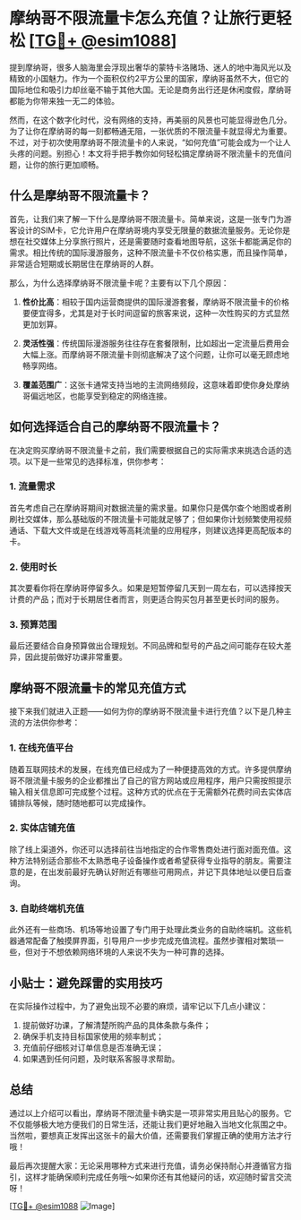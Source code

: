 # 摩纳哥不限流量卡怎么充值？让旅行更轻松 [[TG💪+ @esim1088](https://t.me/s/esim1088)]

提到摩纳哥，很多人脑海里会浮现出奢华的蒙特卡洛赌场、迷人的地中海风光以及精致的小国魅力。作为一个面积仅约2平方公里的国家，摩纳哥虽然不大，但它的国际地位和吸引力却丝毫不输于其他大国。无论是商务出行还是休闲度假，摩纳哥都能为你带来独一无二的体验。

然而，在这个数字化时代，没有网络的支持，再美丽的风景也可能显得逊色几分。为了让你在摩纳哥的每一刻都畅通无阻，一张优质的不限流量卡就显得尤为重要。不过，对于初次使用摩纳哥不限流量卡的人来说，“如何充值”可能会成为一个让人头疼的问题。别担心！本文将手把手教你如何轻松搞定摩纳哥不限流量卡的充值问题，让你的旅行更加顺畅。

## 什么是摩纳哥不限流量卡？

首先，让我们来了解一下什么是摩纳哥不限流量卡。简单来说，这是一张专门为游客设计的SIM卡，它允许用户在摩纳哥境内享受无限量的数据流量服务。无论你是想在社交媒体上分享旅行照片，还是需要随时查看地图导航，这张卡都能满足你的需求。相比传统的国际漫游服务，这种不限流量卡不仅价格实惠，而且操作简单，非常适合短期或长期居住在摩纳哥的人群。

那么，为什么选择摩纳哥不限流量卡呢？主要有以下几个原因：

1. **性价比高**：相较于国内运营商提供的国际漫游套餐，摩纳哥不限流量卡的价格要便宜得多，尤其是对于长时间逗留的旅客来说，这种一次性购买的方式显然更加划算。
   
2. **灵活性强**：传统国际漫游服务往往存在套餐限制，比如超出一定流量后费用会大幅上涨。而摩纳哥不限流量卡则彻底解决了这个问题，让你可以毫无顾虑地畅享网络。

3. **覆盖范围广**：这张卡通常支持当地的主流网络频段，这意味着即使你身处摩纳哥偏远地区，也能享受到稳定的网络连接。

## 如何选择适合自己的摩纳哥不限流量卡？

在决定购买摩纳哥不限流量卡之前，我们需要根据自己的实际需求来挑选合适的选项。以下是一些常见的选择标准，供你参考：

### 1. 流量需求

首先考虑自己在摩纳哥期间对数据流量的需求量。如果你只是偶尔查个地图或者刷刷社交媒体，那么基础版的不限流量卡可能就足够了；但如果你计划频繁使用视频通话、下载大文件或是在线游戏等高耗流量的应用程序，则建议选择更高配版本的卡。

### 2. 使用时长

其次要看你将在摩纳哥停留多久。如果是短暂停留几天到一周左右，可以选择按天计费的产品；而对于长期居住者而言，则更适合购买包月甚至更长时间的服务。

### 3. 预算范围

最后还要结合自身预算做出合理规划。不同品牌和型号的产品之间可能存在较大差异，因此提前做好功课非常重要。

## 摩纳哥不限流量卡的常见充值方式

接下来我们就进入正题——如何为你的摩纳哥不限流量卡进行充值？以下是几种主流的方法供你参考：

### 1. 在线充值平台

随着互联网技术的发展，在线充值已经成为了一种便捷高效的方式。许多提供摩纳哥不限流量卡服务的企业都推出了自己的官方网站或应用程序，用户只需按照提示输入相关信息即可完成整个过程。这种方式的优点在于无需额外花费时间去实体店铺排队等候，随时随地都可以完成操作。

### 2. 实体店铺充值

除了线上渠道外，你还可以选择前往当地指定的合作零售商处进行面对面充值。这种方法特别适合那些不太熟悉电子设备操作或者希望获得专业指导的朋友。需要注意的是，在出发前最好先确认好附近有哪些可用网点，并记下具体地址以便日后查询。

### 3. 自助终端机充值

此外还有一些商场、机场等地设置了专门用于处理此类业务的自助终端机。这些机器通常配备了触摸屏界面，引导用户一步步完成充值流程。虽然步骤相对繁琐一些，但对于不想依赖网络环境的人来说不失为一种可靠的选择。

## 小贴士：避免踩雷的实用技巧

在实际操作过程中，为了避免出现不必要的麻烦，请牢记以下几点小建议：

1. 提前做好功课，了解清楚所购产品的具体条款与条件；
2. 确保手机支持目标国家使用的频率制式；
3. 充值前仔细核对订单信息是否准确无误；
4. 如果遇到任何问题，及时联系客服寻求帮助。

## 总结

通过以上介绍可以看出，摩纳哥不限流量卡确实是一项非常实用且贴心的服务。它不仅能够极大地方便我们的日常生活，还能让我们更好地融入当地文化氛围之中。当然啦，要想真正发挥出这张卡的最大价值，还需要我们掌握正确的使用方法才行哦！

最后再次提醒大家：无论采用哪种方式来进行充值，请务必保持耐心并遵循官方指引，这样才能确保顺利完成任务哦～如果你还有其他疑问的话，欢迎随时留言交流呀！

[[TG💪+ @esim1088](https://t.me/s/esim1088) ![Image](https://i.postimg.cc/4NQfJmqS/Snipaste-2025-05-13-00-14-12.png)]